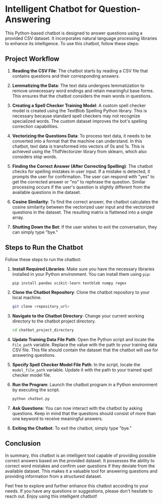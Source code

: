 # Intelligent Chatbot for Question-Answering

This Python-based chatbot is designed to answer questions using a provided CSV dataset. It incorporates natural language processing libraries to enhance its intelligence. To use this chatbot, follow these steps:

## Project Workflow

1. **Reading the CSV File**: The chatbot starts by reading a CSV file that contains questions and their corresponding answers.

2. **Lemmatizing the Data**: The text data undergoes lemmatization to remove unnecessary word endings and retain meaningful base forms. This ensures that the chatbot considers the main words in questions.

3. **Creating a Spell Checker Training Model**: A custom spell checker model is created using the TextBlob Spelling Python library. This is necessary because standard spell checkers may not recognize specialized words. The custom dataset improves the bot's spelling correction capabilities.

4. **Vectorizing the Questions Data**: To process text data, it needs to be converted into a format that the machine can understand. In this chatbot, text data is transformed into vectors of 0s and 1s. This is achieved using the TfidfVectorizer library from sklearn, which also considers stop words.

5. **Finding the Correct Answer (After Correcting Spelling)**: The chatbot checks for spelling mistakes in user input. If a mistake is detected, it prompts the user for confirmation. The user can respond with "yes" to get the corrected answer or "no" to rephrase the question. Similar processing occurs if the user's question is slightly different from the available questions in the dataset.

6. **Cosine Similarity**: To find the correct answer, the chatbot calculates the cosine similarity between the vectorized user input and the vectorized questions in the dataset. The resulting matrix is flattened into a single array.

7. **Shutting Down the Bot**: If the user wishes to exit the conversation, they can simply type "bye."

## Steps to Run the Chatbot

Follow these steps to run the chatbot:

1. **Install Required Libraries**: Make sure you have the necessary libraries installed in your Python environment. You can install them using `pip`:

   ```bash
   pip install pandas scikit-learn textblob numpy regex
   ```

2. **Clone the Chatbot Repository**: Clone the chatbot repository to your local machine.

   ```bash
   git clone <repository_url>
   ```

3. **Navigate to the Chatbot Directory**: Change your current working directory to the chatbot project directory.

   ```bash
   cd chatbot_project_directory
   ```

4. **Update Training Data File Path**: Open the Python script and locate the `File_path` variable. Replace the value with the path to your training data CSV file. This file should contain the dataset that the chatbot will use for answering questions.

5. **Specify Spell Checker Model File Path**: In the script, locate the `model_file_path` variable. Update it with the path to your trained spell checker model file.

6. **Run the Program**: Launch the chatbot program in a Python environment by executing the script.

   ```bash
   python chatbot.py
   ```

7. **Ask Questions**: You can now interact with the chatbot by asking questions. Keep in mind that the questions should consist of more than one keyword to receive meaningful answers.

8. **Exiting the Chatbot**: To exit the chatbot, simply type "bye."

## Conclusion

In summary, this chatbot is an intelligent tool capable of providing possible correct answers based on the provided dataset. It possesses the ability to correct word mistakes and confirm user questions if they deviate from the available dataset. This makes it a valuable tool for answering questions and providing information from a structured dataset.

Feel free to explore and further enhance this chatbot according to your needs. If you have any questions or suggestions, please don't hesitate to reach out. Enjoy using this intelligent chatbot!
